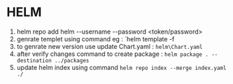 # HELM
1. helm  repo add helm <url> --username <user name> --password <token/password>
2. genrate templet using command eg : `helm template <chart> -f <values file > 
3. to genrate new version use update Chart.yaml : `helm\Chart.yaml`
4. after verify changes command to create package : `helm package . --destination ../packages`
5. update helm index using command  `helm repo index --merge index.yaml ./`
